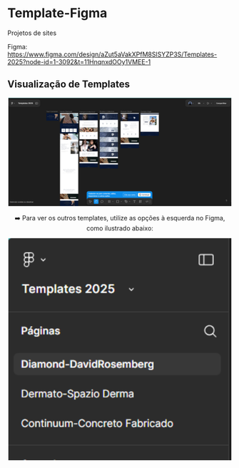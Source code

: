 # Template-Figma
Projetos de sites

Figma: https://www.figma.com/design/aZut5aVakXPfM8SlSYZP3S/Templates-2025?node-id=1-3092&t=11HnqnxdOOy1VMEE-1


## Visualização de Templates

<p align="center">
  <img src="https://github.com/niveabeh/Template-Figma/blob/main/img/Captura%20de%20tela%202025-07-10%20111355.png" alt="Visualização do primeiro template" width="500"/>
</p>

<p align="center">
  ➡️ Para ver os outros templates, utilize as opções à esquerda no Figma, como ilustrado abaixo:
</p>

<p align="center">
  <img src="https://github.com/niveabeh/Template-Figma/blob/main/img/Captura%20de%20tela%202025-07-10%20111405.png" alt="Menu lateral com os demais templates" width="500"/>
</p>
